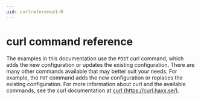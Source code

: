 ```yaml
---
uid: curlreference1-0
---
```


# curl command reference

The examples in this documentation use the `POST` curl command, which adds the new configuration or updates the existing configuration. There are many other commands available that may better suit your needs. For example, the `PUT` command adds the new configuration or replaces the existing configuration. For more information about curl and the available commands, see the curl documentation at [curl (https://curl.haxx.se/)](https://curl.haxx.se/). 

